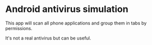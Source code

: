 # Android antivirus simulation

This app will scan all phone applications and 
group them in tabs by permissions.

It's not a real antivirus but can be useful.


